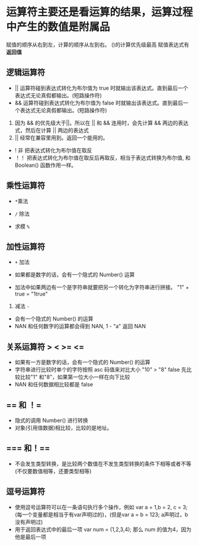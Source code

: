 <!--
 * @Author: x09898 coder_xujie@163.com
 * @Date: 2022-05-09 20:54:22
 * @LastEditors: x09898 coder_xujie@163.com
 * @FilePath: \HTML-CSS-Javascript-\JAVAScript+ES6\JavaScript\JavaScript基础语法\操作符.md
 * @Description: JS 中的操作符
-->
# 运算符主要还是看运算的结果，运算过程中产生的数值是附属品

赋值的顺序从右到左，计算的顺序从左到右。  ()的计算优先级最高
赋值表达式有**返回值**

## 逻辑运算符

* || 运算符碰到表达式转化为布尔值为 true 时就输出该表达式。直到最后一个表达式无论真假都输出。(短路操作符)
* && 运算符碰到表达式转化为布尔值为 false 时就输出该表达式。直到最后一个表达式无论真假都输出。(短路操作符)

1. 因为 && 的优先级大于||。所以在 || 和 && 连用时，会先计算 && 两边的表达式，然后在计算 || 两边的表达式
2. || 经常在兼容里用到。返回一个能用的。

* ! 非 把表达式转化为布尔值在取反
* ！！ 把表达式转化为布尔值在取反后再取反，相当于表达式转换为布尔值, 和 Boolean() 函数作用一样。

## 乘性运算符

* `*`乘法

* `/` 除法

* 求模 `%`

## 加性运算符

* `+` 加法

* 如果都是数字的话，会有一个隐式的 Number() 运算
* 加法中如果两边有一个是字符串就要把另一个转化为字符串进行拼接。 "1" + true = "1true"

1. 减法 `-`

* 会有一个隐式的 Number() 的运算
* NAN 和任何数字的运算都会得到 NAN, 1 - "a" 返回 NAN

## 关系运算符 > < >= <=

* 如果有一方是数字的话，会有一个隐式的 Number() 的运算
* 字符串进行比较时单个的字符按照 asc 码值来对比大小 "10" > "8"  false  先比较比较"1" 和"8"，如果第一位大小一样在向下比较
* NAN 和任何数据相比较都是 false

## == 和 ！=

* 隐式的调用 Number() 进行转换
* 对象(引用值数据)相比较，比较的是地址。

## === 和！==

* 不会发生类型转换，是比较两个数值在不发生类型转换的条件下相等或者不等(不仅要数值相等，还要类型相等)

## 逗号运算符

* 使用逗号运算符可以在一条语句执行多个操作，例如 var a = 1,b = 2, c = 3;(每一个变量都是相当于有var声明过的)，(但是var a = b = 123; a声明过，b没有声明过)
* 用于返回表达式中的最后一项 var num = (1,2,3,4); 那么 num 的值为4，因为他是最后一项
